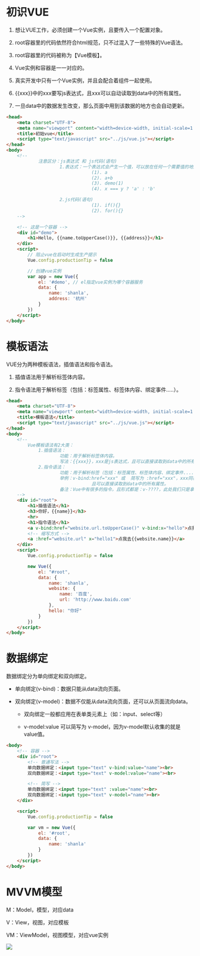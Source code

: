 # 初识VUE

1. 想让VUE工作，必须创建一个Vue实例，且要传入一个配置对象。

2. root容器里的代码依然符合html规范，只不过混入了一些特殊的Vue语法。

3. root容器里的代码被称为【Vue模板】。

4. Vue实例和容器是一一对应的。

5. 真实开发中只有一个Vue实例，并且会配合着组件一起使用。

6. {{xxx}}中的xxx要写js表达式，且xxx可以自动读取到data中的所有属性。

7. 一旦data中的数据发生改变，那么页面中用到该数据的地方也会自动更新。

```html
<head>
    <meta charset="UTF-8">
    <meta name="viewport" content="width=device-width, initial-scale=1.0">
    <title>初始vue</title>
    <script type="text/javascript" src="../js/vue.js"></script>
</head>
<body>
    <!-- 
            注意区分：js表达式 和 js代码(语句)
                    1.表达式：一个表达式会产生一个值，可以放在任何一个需要值的地方：
                                (1). a
                                (2). a+b
                                (3). demo(1)
                                (4). x === y ? 'a' : 'b'

                    2.js代码(语句)
                                (1). if(){}
                                (2). for(){}
    -->

    <!-- 这是一个容器 -->
    <div id="demo">
        <h1>Hello, {{name.toUpperCase()}}, {{address}}</h1>
    </div>
    <script>
        // 阻止vue在启动时生成生产提示
        Vue.config.productionTip = false

        // 创建vue实例
        var app = new Vue({
            el: '#demo', // el指定vue实例为哪个容器服务
            data: {
                name: 'shanla',
                address: '杭州'
            }
        })
    </script>
</body>
```

# 模板语法

VUE分为两种模板语法，插值语法和指令语法。

1. 插值语法用于解析标签体内容。

2. 指令语法用于解析标签（包括：标签属性、标签体内容、绑定事件.....）。

```html
<head>
    <meta charset="UTF-8">
    <meta name="viewport" content="width=device-width, initial-scale=1.0">
    <title>模板语法</title>
    <script type="text/javascript" src="../js/vue.js"></script>
</head>
<body>
    <!-- 
        Vue模板语法有2大类：
            1.插值语法：
                    功能：用于解析标签体内容。
                    写法：{{xxx}}，xxx是js表达式，且可以直接读取到data中的所有属性。
            2.指令语法：
                    功能：用于解析标签（包括：标签属性、标签体内容、绑定事件.....）。
                    举例：v-bind:href="xxx" 或  简写为 :href="xxx"，xxx同样要写js表达式，
                                且可以直接读取到data中的所有属性。
                    备注：Vue中有很多的指令，且形式都是：v-????，此处我们只是拿v-bind举个例子。
    -->
    <div id="root">
        <h1>插值语法</h1>
        <h3>你好，{{name}}</h3>
        <hr>
        <h1>指令语法</h1>
        <a v-bind:href="website.url.toUpperCase()" v-bind:x="hello">点我去{{website.name}}</a>
        <!-- 缩写方式 -->
        <a :href="website.url" x="hello1">点我去{{website.name}}</a>
    </div>
    <script>
        Vue.config.productionTip = false

        new Vue({
            el: "#root",
            data: {
                name: 'shanla',
                website: {
                    name: '百度',
                    url: 'http://www.baidu.com'
                },
                hello: "你好"
            }
        })
    </script>
</body>
```

# 数据绑定

数据绑定分为单向绑定和双向绑定。

- 单向绑定(v-bind)：数据只能从data流向页面。

- 双向绑定(v-model)：数据不仅能从data流向页面，还可以从页面流向data。
  
  - 双向绑定一般都应用在表单类元素上（如：input、select等）
  
  - v-model:value 可以简写为 v-model，因为v-model默认收集的就是value值。

```html
<body>
    <!-- 容器 -->
    <div id="root">
        <!-- 普通写法 -->
        单向数据绑定：<input type="text" v-bind:value="name"><br>
        双向数据绑定：<input type="text" v-model:value="name"><br>

        <!-- 简写 -->
        单向数据绑定：<input type="text" :value="name"><br>
        双向数据绑定：<input type="text" v-model="name"><br>
    </div>

    <script>
        Vue.config.productionTip = false

        var vm = new Vue({
            el: '#root',
            data: {
                name: 'shanla'
            }
        })
    </script>
</body>
```

# MVVM模型

M：Model，模型，对应data

V：View，视图，对应模板

VM：ViewModel，视图模型，对应vue实例

![](/Users/kx/Library/Application%20Support/marktext/images/2023-10-16-15-31-13-image.png)


